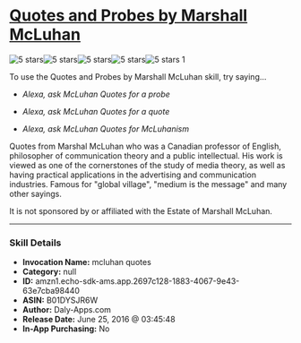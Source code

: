 # [Quotes and Probes by Marshall McLuhan](http://alexa.amazon.com/#skills/amzn1.echo-sdk-ams.app.2697c128-1883-4067-9e43-63e7cba98440)
![5 stars](../../images/ic_star_black_18dp_1x.png)![5 stars](../../images/ic_star_black_18dp_1x.png)![5 stars](../../images/ic_star_black_18dp_1x.png)![5 stars](../../images/ic_star_black_18dp_1x.png)![5 stars](../../images/ic_star_black_18dp_1x.png) 1

To use the Quotes and Probes by Marshall McLuhan skill, try saying...

* *Alexa, ask McLuhan Quotes for a probe*

* *Alexa, ask McLuhan Quotes for a quote*

* *Alexa, ask McLuhan Quotes for McLuhanism*

Quotes from Marshal McLuhan who  was a Canadian professor of English, philosopher of communication theory and a public intellectual. His work is viewed as one of the cornerstones of the study of media theory, as well as having practical applications in the advertising and communication industries. Famous for "global village", "medium is the message" and many other sayings.

It is not sponsored by or affiliated with the Estate of Marshall McLuhan.

***

### Skill Details

* **Invocation Name:** mcluhan quotes
* **Category:** null
* **ID:** amzn1.echo-sdk-ams.app.2697c128-1883-4067-9e43-63e7cba98440
* **ASIN:** B01DYSJR6W
* **Author:** Daly-Apps.com
* **Release Date:** June 25, 2016 @ 03:45:48
* **In-App Purchasing:** No
